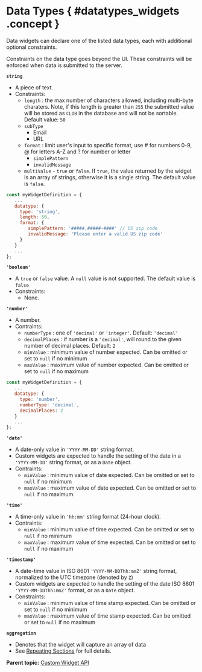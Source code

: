 # Data Types { #datatypes_widgets .concept }

Data widgets can declare one of the listed data types, each with additional optional constraints.

Constraints on the data type goes beyond the UI. These constraints will be enforced when data is submitted to the server.

**`string`**

-   A piece of text.
-   Constraints:
    -   `length` : the max number of characters allowed, including multi-byte charaters. Note, if this length is greater than `255` the submitted value will be stored as `CLOB` in the database and will not be sortable. Default value: `50`
    -   `subType`
        -   Email
        -   URL
    -   `format` : limit user's input to specific format, use \# for numbers 0-9, @ for letters A-Z and ? for number or letter
        -   `simplePattern`
        -   `invalidMessage`
    -   `multiValue` - `true` or `false`. If `true`, the value returned by the widget is an array of strings, otherwise it is a single string. The default value is `false`.

```javascript
const myWidgetDefinition = {
   ...
   datatype: {
     type: 'string',
     length: 50,
     format: {
        simplePattern: '#####,#####-####' // US zip code
        invalidMessage: 'Please enter a valid US zip code'
     }
   }
   ...
};
```

**`'boolean'`**

-   A `true` or `false` value. A `null` value is not supported. The default value is `false`
-   Constraints:
    -   None.

**`'number'`**

-   A number.
-   Contraints:
    -   `numberType` : one of `'decimal'` or `'integer'`. Default: `'decimal'`
    -   `decimalPlaces` : if number is a `'decimal'`, will round to the given number of decimal places. Default: `2`
    -   `minValue` : minimum value of number expected. Can be omitted or set to `null` if no minimum
    -   `maxValue` : maximum value of number expected. Can be omitted or set to `null` if no maximum

```javascript
const myWidgetDefinition = {
   ...
   datatype: {
     type: 'number',
     numberType: 'decimal',
     decimalPlaces: 2
   }
   ...
};
```

**`'date'`**

-   A date-only value in `'YYYY-MM-DD'` string format.
-   Custom widgets are expected to handle the setting of the date in a `'YYYY-MM-DD'` string format, or as a `Date` object.
-   Contraints:
    -   `minValue` : minimum value of date expected. Can be omitted or set to `null` if no minimum
    -   `maxValue` : maximum value of date expected. Can be omitted or set to `null` if no maximum

**`'time'`**

-   A time-only value in `'hh:mm'` string format \(24-hour clock\).
-   Contraints:
    -   `minValue` : minimum value of time expected. Can be omitted or set to `null` if no minimum
    -   `maxValue` : maximum value of time expected. Can be omitted or set to `null` if no maximum

**`'timestamp'`**

-   A date-time value in ISO 8601 `'YYYY-MM-DDThh:mmZ'` string format, normalized to the UTC timezone \(denoted by `Z`\)
-   Custom widgets are expected to handle the setting of the date ISO 8601 `'YYYY-MM-DDThh:mmZ'` format, or as a `Date` object.
-   Constraints:
    -   `minValue` : minimum value of time stamp expected. Can be omitted or set to `null` if no minimum
    -   `maxValue` : maximum value of time stamp expected. Can be omitted or set to `null` if no maximum

**`aggregation`**

- Denotes that the widget will capture an array of data
- See [Repeating Sections](widget_aggregation.md) for full details.


**Parent topic:** [Custom Widget API](customwidgetapi_landing.md)

